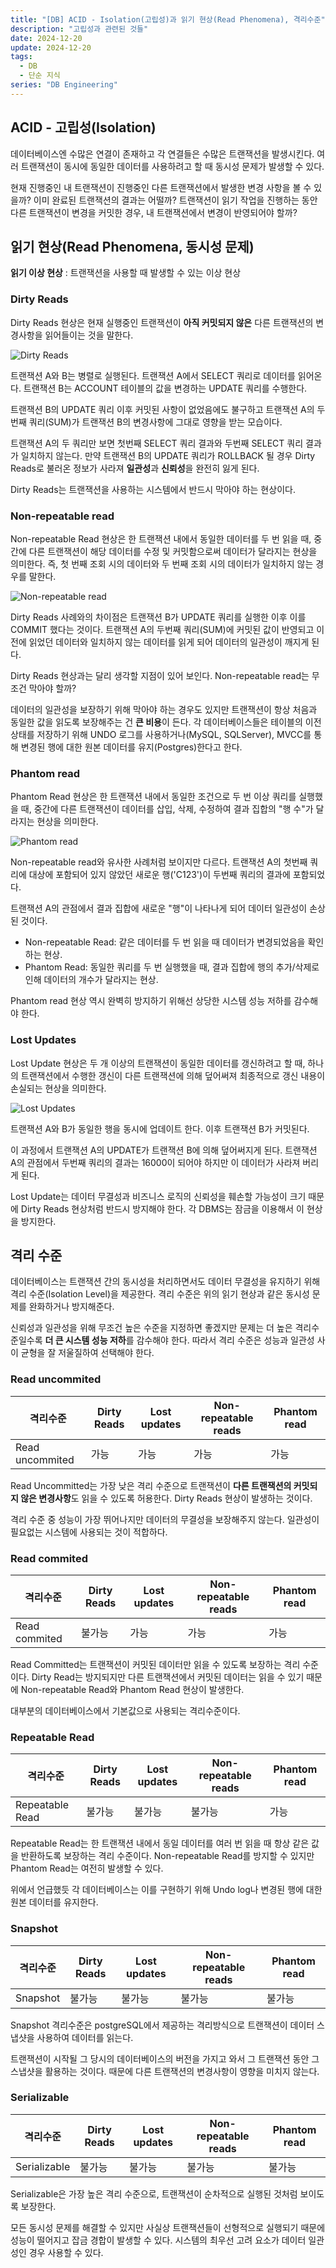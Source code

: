 ```yaml
---
title: "[DB] ACID - Isolation(고립성)과 읽기 현상(Read Phenomena), 격리수준"
description: "고립성과 관련된 것들"
date: 2024-12-20
update: 2024-12-20
tags:
  - DB
  - 단순 지식
series: "DB Engineering"
---
```


## ACID - 고립성(Isolation)
데이터베이스엔 수많은 연결이 존재하고 각 연결들은 수많은 트랜잭션을 발생시킨다. 여러 트랜잭션이 동시에 동일한 데이터를 사용하려고 할 때 동시성 문제가 발생할 수 있다.

현재 진행중인 내 트랜잭션이 진행중인 다른 트랜잭션에서 발생한 변경 사항을 볼 수 있을까? 이미 완료된 트랜잭션의 결과는 어떨까? 트랜잭션이 읽기 작업을 진행하는 동안 다른 트랜잭션이 변경을 커밋한 경우, 내 트랜잭션에서 변경이 반영되어야 할까?

## 읽기 현상(Read Phenomena, 동시성 문제)
**읽기 이상 현상** : 트랜잭션을 사용할 때 발생할 수 있는 이상 현상

### Dirty Reads
Dirty Reads 현상은 현재 실행중인 트랜잭션이 **아직 커밋되지 않은** 다른 트랜잭션의 변경사항을 읽어들이는 것을 말한다.

![Dirty Reads](./img.png)

트랜잭션 A와 B는 병렬로 실행된다. 트랜잭션 A에서 SELECT 쿼리로 데이터를 읽어온다. 트랜잭션 B는 ACCOUNT 테이블의 값을 변경하는 UPDATE 쿼리를 수행한다.

트랜잭션 B의 UPDATE 쿼리 이후 커밋된 사항이 없었음에도 불구하고 트랜잭션 A의 두번째 쿼리(SUM)가 트랜잭션 B의 변경사항에 그대로 영향을 받는 모습이다.

트랜잭션 A의 두 쿼리만 보면 첫번째 SELECT 쿼리 결과와 두번째 SELECT 쿼리 결과가 일치하지 않는다. 만약 트랜잭션 B의 UPDATE 쿼리가 ROLLBACK 될 경우 Dirty Reads로 불러온 정보가 사라져 **일관성**과 **신뢰성**을 완전히 잃게 된다.

Dirty Reads는 트랜잭션을 사용하는 시스템에서 반드시 막아야 하는 현상이다.

### Non-repeatable read

Non-repeatable Read 현상은 한 트랜잭션 내에서 동일한 데이터를 두 번 읽을 때, 중간에 다른 트랜잭션이 해당 데이터를 수정 및 커밋함으로써 데이터가 달라지는 현상을 의미한다. 즉, 첫 번째 조회 시의 데이터와 두 번째 조회 시의 데이터가 일치하지 않는 경우를 말한다.

![Non-repeatable read](./img_1.png)

Dirty Reads 사례와의 차이점은 트랜잭션 B가 UPDATE 쿼리를 실행한 이후 이를 COMMIT 했다는 것이다. 트랜잭션 A의 두번째 쿼리(SUM)에 커밋된 값이 반영되고 이전에 읽었던 데이터와 일치하지 않는 데이터를 읽게 되어 데이터의 일관성이 깨지게 된다.

Dirty Reads 현상과는 달리 생각할 지점이 있어 보인다. Non-repeatable read는 무조건 막아야 할까?

데이터의 일관성을 보장하기 위해 막아야 하는 경우도 있지만 트랜잭션이 항상 처음과 동일한 값을 읽도록 보장해주는 건 **큰 비용**이 든다. 각 데이터베이스들은 테이블의 이전 상태를 저장하기 위해 UNDO 로그를 사용하거나(MySQL, SQLServer), MVCC를 통해 변경된 행에 대한 원본 데이터를 유지(Postgres)한다고 한다.

### Phantom read

Phantom Read 현상은 한 트랜잭션 내에서 동일한 조건으로 두 번 이상 쿼리를 실행했을 때, 중간에 다른 트랜잭션이 데이터를 삽입, 삭제, 수정하여 결과 집합의 "행 수"가 달라지는 현상을 의미한다.

![Phantom read](./img_2.png)

Non-repeatable read와 유사한 사례처럼 보이지만 다르다. 트랜잭션 A의 첫번째 쿼리에 대상에 포함되어 있지 않았던 새로운 행('C123')이 두번째 쿼리의 결과에 포함되었다.

트랜잭션 A의 관점에서 결과 집합에 새로운 "행"이 나타나게 되어 데이터 일관성이 손상된 것이다.

- Non-repeatable Read: 같은 데이터를 두 번 읽을 때 데이터가 변경되었음을 확인하는 현상.
- Phantom Read: 동일한 쿼리를 두 번 실행했을 때, 결과 집합에 행의 추가/삭제로 인해 데이터의 개수가 달라지는 현상.

Phantom read 현상 역시 완벽히 방지하기 위해선 상당한 시스템 성능 저하를 감수해야 한다.

### Lost Updates

Lost Update 현상은 두 개 이상의 트랜잭션이 동일한 데이터를 갱신하려고 할 때, 하나의 트랜잭션에서 수행한 갱신이 다른 트랜잭션에 의해 덮어써져 최종적으로 갱신 내용이 손실되는 현상을 의미한다.

![Lost Updates](./img_3.png)

트랜잭션 A와 B가 동일한 행을 동시에 업데이트 한다. 이후 트랜잭션 B가 커밋된다.

이 과정에서 트랜잭션 A의 UPDATE가 트랜잭션 B에 의해 덮어써지게 된다. 트랜잭션 A의 관점에서 두번째 쿼리의 결과는 16000이 되어야 하지만 이 데이터가 사라져 버리게 된다.

Lost Update는 데이터 무결성과 비즈니스 로직의 신뢰성을 훼손할 가능성이 크기 때문에 Dirty Reads 현상처럼 반드시 방지해야 한다. 각 DBMS는 잠금을 이용해서 이 현상을 방지한다.

## 격리 수준
데이터베이스는 트랜잭션 간의 동시성을 처리하면서도 데이터 무결성을 유지하기 위해 격리 수준(Isolation Level)을 제공한다. 격리 수준은 위의 읽기 현상과 같은 동시성 문제를 완화하거나 방지해준다.

신뢰성과 일관성을 위해 무조건 높은 수준을 지정하면 좋겠지만 문제는 더 높은 격리수준일수록 **더 큰 시스템 성능 저하**를 감수해야 한다.
따라서 격리 수준은 성능과 일관성 사이 균형을 잘 저울질하여 선택해야 한다.

### Read uncommited
|격리수준| Dirty Reads | Lost updates | Non-repeatable reads | Phantom read |
|-|------------|--------------|----------------------|--------------|
|Read uncommited| 가능         | 가능           | 가능                   | 가능           |

Read Uncommitted는 가장 낮은 격리 수준으로 트랜잭션이 **다른 트랜잭션의 커밋되지 않은 변경사항**도 읽을 수 있도록 허용한다. Dirty Reads 현상이 발생하는 것이다.

격리 수준 중 성능이 가장 뛰어나지만 데이터의 무결성을 보장해주지 않는다. 일관성이 필요없는 시스템에 사용되는 것이 적합하다.

### Read commited
|격리수준| Dirty Reads | Lost updates | Non-repeatable reads | Phantom read |
|-|-------------|--------------|----------------------|--------------|
|Read commited| 불가능         | 가능           | 가능                   | 가능           |

Read Committed는 트랜잭션이 커밋된 데이터만 읽을 수 있도록 보장하는 격리 수준이다. Dirty Read는 방지되지만 다른 트랜잭션에서 커밋된 데이터는 읽을 수 있기 때문에 Non-repeatable Read와 Phantom Read 현상이 발생한다.

대부분의 데이터베이스에서 기본값으로 사용되는 격리수준이다.


### Repeatable Read
|격리수준| Dirty Reads | Lost updates | Non-repeatable reads | Phantom read |
|-|-------------|--------------|----------------------|--------------|
|Repeatable Read| 불가능         | 불가능          | 불가능                  | 가능           |

Repeatable Read는 한 트랜잭션 내에서 동일 데이터를 여러 번 읽을 때 항상 같은 값을 반환하도록 보장하는 격리 수준이다. Non-repeatable Read를 방지할 수 있지만 Phantom Read는 여전히 발생할 수 있다.

위에서 언급했듯 각 데이터베이스는 이를 구현하기 위해 Undo log나 변경된 행에 대한 원본 데이터를 유지한다.

### Snapshot
|격리수준| Dirty Reads | Lost updates | Non-repeatable reads | Phantom read |
|-|-------------|--------------|----------------------|--------------|
|Snapshot| 불가능         | 불가능          | 불가능                  | 불가능          |

Snapshot 격리수준은 postgreSQL에서 제공하는 격리방식으로 트랜잭션이 데이터 스냅샷을 사용하여 데이터를 읽는다.

트랜잭션이 시작될 그 당시의 데이터베이스의 버전을 가지고 와서 그 트랜잭션 동안 그 스냅샷을 활용하는 것이다. 때문에 다른 트랜잭션의 변경사항이 영향을 미치지 않는다.

### Serializable
|격리수준| Dirty Reads | Lost updates | Non-repeatable reads | Phantom read |
|-|-------------|--------------|----------------------|--------------|
|Serializable| 불가능         | 불가능          | 불가능                  | 불가능          |

Serializable은 가장 높은 격리 수준으로, 트랜잭션이 순차적으로 실행된 것처럼 보이도록 보장한다.

모든 동시성 문제를 해결할 수 있지만 사실상 트랜잭션들이 선형적으로 실행되기 때문에 성능이 떨어지고 잡금 경합이 발생할 수 있다. 시스템의 최우선 고려 요소가 데이터 일관성인 경우 사용할 수 있다.
